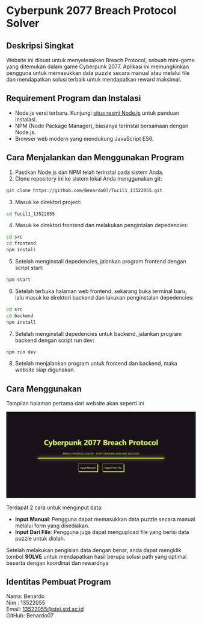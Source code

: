 # Cyberpunk 2077 Breach Protocol Solver

## Deskripsi Singkat
Website ini dibuat untuk menyelesaikan Breach Protocol, sebuah mini-game yang ditemukan dalam game Cyberpunk 2077. Aplikasi ini memungkinkan pengguna untuk memasukkan data puzzle secara manual atau melalui file dan mendapatkan solusi terbaik untuk mendapatkan reward maksimal.

## Requirement Program dan Instalasi
- Node.js versi terbaru. Kunjungi [situs resmi Node.js](https://nodejs.org/) untuk panduan instalasi.
- NPM (Node Package Manager), biasanya terinstal bersamaan dengan Node.js.
- Browser web modern yang mendukung JavaScript ES6.

## Cara Menjalankan dan Menggunakan Program
1. Pastikan Node.js dan NPM telah terinstal pada sistem Anda.
2. Clone repository ini ke sistem lokal Anda menggunakan git:
```bash
git clone https://github.com/Benardo07/Tucil1_13522055.git
```
3. Masuk ke direktori project:
```bash
cd Tucil1_13522055
```
4. Masuk ke direktori frontend dan melakukan pengintalan depedencies:
```bash
cd src
cd frontend
npm install
```
5. Setelah menginstall depedencies, jalankan program frontend dengan script start:
```bash
npm start
```
6. Setelah terbuka halaman web frontend, sekarang buka terminal baru, lalu masuk ke direktori backend dan lakukan penginstalan depedencies:
```bash
cd src
cd backend
npm install
```
7. Setelah menginstall depedencies untuk backend, jalankan program backend dengan script run dev:
```bash
npm run dev
```
8. Setelah menjalankan program untuk frontend dan backend, maka website siap digunakan.

## Cara Menggunakan
Tampilan halaman pertama dari website akan seperti ini

![Alt text for the image](/src/frontend/public/tampilanPertama.png)

Terdapat 2 cara untuk menginput data:
- **Input Manual**: Pengguna dapat memasukkan data puzzle secara manual melalui form yang disediakan.
- **Input Dari File**: Pengguna juga dapat mengupload file yang berisi data puzzle untuk diolah.

Setelah melakukan pengisian data dengan benar, anda dapat mengklik tombol **SOLVE** untuk mendapatkan hasil berupa solusi path yang optimal beserta dengan koordinat dan rewardnya

## Identitas Pembuat Program
Nama: Benardo  
Nim : 13522055  
Email: 13522055@stei.std.ac.id  
GitHub: Benardo07  